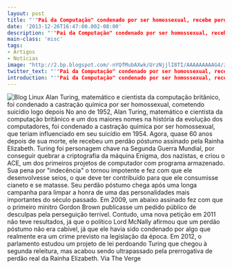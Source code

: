 ```yaml
---
layout: post
title: "'"Pai da Computação" condenado por ser homossexual, recebe perdão'"
date: '2013-12-26T16:47:00.002-08:00'
description: "'"Pai da Computação" condenado por ser homossexual, recebe perdão'"
main-class: 'misc'
tags:
- Artigos
- Notícias
image: "http://2.bp.blogspot.com/-nYQfMubAXwk/UrzNjjlI8TI/AAAAAAAAAG4/zv0w6kf8Pvg/s72-c/alan-turinq.jpg"
twitter_text: "'"Pai da Computação" condenado por ser homossexual, recebe perdão'"
introduction: "'"Pai da Computação" condenado por ser homossexual, recebe perdão'"
---
```

![Blog Linux](http://2.bp.blogspot.com/-nYQfMubAXwk/UrzNjjlI8TI/AAAAAAAAAG4/zv0w6kf8Pvg/s320/alan-turinq.jpg "Blog Linux")
Alan Turing, matemático e cientista da computação britânico, foi condenado a castração química por ser homossexual, cometendo suicídio logo depois
No ano de 1952, Alan Turing, matemático e cientista da computação  britânico e um dos maiores nomes na história da evolução dos  computadores, foi condenado a castração química por ser homossexual, que  teriam influenciado em seu suicídio em 1954. Agora, quase 60 anos  depois de sua morte, ele recebeu um perdão póstumo assinado pela Rainha  Elizabeth.
Turing foi personagem chave na Segunda Guerra Mundial,  por conseguir quebrar a criptografia da máquina Enigma, dos nazistas, e  criou o ACE, um dos primeiros projetos de computador com programa  armazenado.
Sua pena por "indecência" o tornou impotente e fez  com que ele desenvolvesse seios, o que deve ter contribuído para que ele  consumisse cianeto e se matasse.
Seu perdão póstumo chega após  uma longa campanha para limpar a honra de uma das personalidades mais  importantes do século passado. Em 2009, um abaixo assinado fez com que o  primeiro minitro Gordon Brown publicasse um pedido público de desculpas  pela perseguição terrível. 
Contudo, uma nova petição em 2011  não teve resultados, já que o político Lord McNally afirmou que um  perdão póstumo não era cabível, já que ele havia sido condenado por algo  que realmente era um crime previsto na legislação da época. Em 2012, o  parlamento estudou um projeto de lei perdoando Turing que chegou à  segunda releitura, mas acabou sendo ultrapassado pela prerrogativa de  perdão real da Rainha Elizabeth.
Via The Verge 
